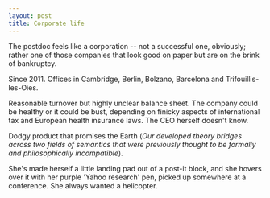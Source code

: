 ```yaml
---
layout: post
title: Corporate life
---
```


The postdoc feels like a corporation -- not a successful one, obviously; rather one of those companies that look good on paper but are on the brink of bankruptcy.

Since 2011. Offices in Cambridge, Berlin, Bolzano, Barcelona and Trifouillis-les-Oies.

Reasonable turnover but highly unclear balance sheet. The company could be healthy or it could be bust, depending on finicky aspects of international tax and European health insurance laws. The CEO herself doesn't know.

Dodgy product that promises the Earth (*Our developed theory bridges across two fields of semantics that were previously thought to be formally and philosophically incompatible*).

She's made herself a little landing pad out of a post-it block, and she hovers over it with her purple 'Yahoo research' pen, picked up somewhere at a conference. She always wanted a helicopter.

